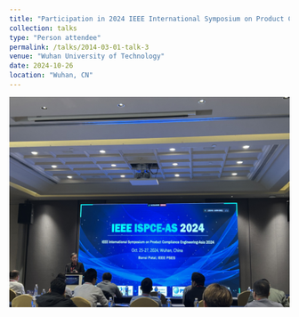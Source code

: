 ```yaml
---
title: "Participation in 2024 IEEE International Symposium on Product Compliance Engineering-Asia"
collection: talks
type: "Person attendee"
permalink: /talks/2014-03-01-talk-3
venue: "Wuhan University of Technology"
date: 2024-10-26
location: "Wuhan, CN"
---
```



![2024 ISPCE](../images/ISPCE2024.jpg)